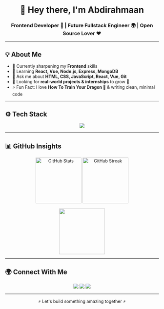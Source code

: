 <h1 align="center">👋 Hey there, I'm Abdirahmaan</h1>
<h3 align="center">Frontend Developer 🚀 | Future Fullstack Engineer 🌍 | Open Source Lover ❤️</h3>

---

## 💡 About Me  

- 🔭 Currently sharpening my **Frontend** skills  
- 🌱 Learning **React, Vue, Node.js, Express, MongoDB**  
- 💬 Ask me about **HTML, CSS, JavaScript, React, Vue, Git**  
- 👯 Looking for **real-world projects & internships** to grow 🚀  
- ⚡ Fun Fact: I love **How To Train Your Dragon 🐉** & writing clean, minimal code  

---

## ⚙️ Tech Stack  

<p align="center">
  <img src="https://skillicons.dev/icons?i=html,css,js,react,vue,tailwind,git,github,vscode,nodejs,express,mongodb" />
</p>

---

## 📊 GitHub Insights  

<p align="center">
  <img src="https://github-readme-stats.vercel.app/api?username=Abdirahmaan12&show_icons=true&theme=tokyonight" alt="GitHub Stats" height="150"/>
  <img src="https://github-readme-streak-stats.herokuapp.com?user=Abdirahmaan12&theme=tokyonight&hide_border=true" alt="GitHub Streak" height="150"/>
</p>

<p align="center">
  <img src="https://github-readme-stats.vercel.app/api/top-langs/?username=Abdirahmaan12&layout=compact&theme=tokyonight&langs_count=8" height="150"/>
</p>

---

## 🌍 Connect With Me  

<p align="center">
  <a href="mailto:abdikarim.dev01@gmail.com"><img src="https://img.shields.io/badge/Gmail-D14836?style=for-the-badge&logo=gmail&logoColor=white"/></a>
  <a href="https://yourportfolio.com"><img src="https://img.shields.io/badge/Portfolio-000000?style=for-the-badge&logo=vercel&logoColor=white"/></a>
  <a href="https://www.linkedin.com/in/your-profile"><img src="https://img.shields.io/badge/LinkedIn-0077B5?style=for-the-badge&logo=linkedin&logoColor=white"/></a>
</p>

---

<p align="center">⚡ Let's build something amazing together ⚡</p>
